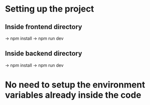 # Setting up the project
## Inside frontend directory
-> npm install
-> npm run dev
## Inside backend directory
-> npm install
-> npm run dev

# No need to setup the environment variables already inside the code
